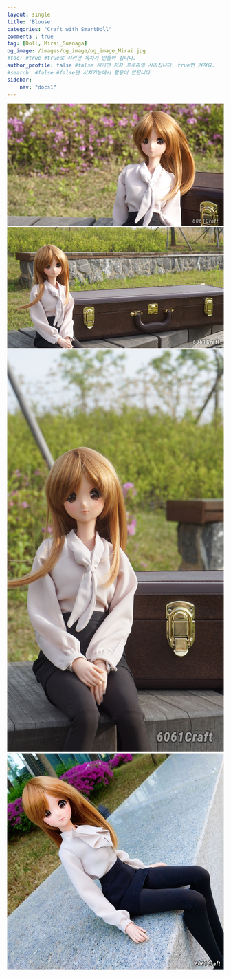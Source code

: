 ```yaml
---
layout: single
title: 'Blouse'
categories: "Craft_with_SmartDoll"
comments : true
tag: [Doll, Mirai_Suenaga]
og_image: /images/og_image/og_image_Mirai.jpg
#toc: #true #true로 시키면 목차가 만들어 집니다.
author_profile: false #false 시키면 저자 프로파일 사라집니다. true면 켜져요.
#search: #false #false면 서치기능에서 활용이 안됩니다.
sidebar:
    nav: "docs1"
---
```


<img alt="Blouse_001" src="/images/2022-05-08-Blouse/Blouse_001.jpg">

<img alt="Blouse_002" src="/images/2022-05-08-Blouse/Blouse_002.jpg">

<img alt="Blouse_003" src="/images/2022-05-08-Blouse/Blouse_003.jpg">

<img alt="Blouse_004" src="/images/2022-05-08-Blouse/Blouse_004.jpg">


